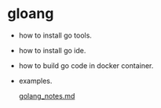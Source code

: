 # gloang
 * how to install go tools.
 * how to install go ide.
 * how to build go code in docker container.
 * examples.

    [golang_notes.md](golang_notes.md)
